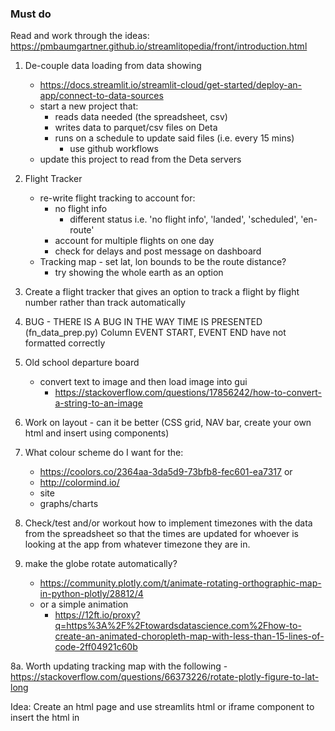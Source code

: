 ### Must do
Read and work through the ideas: https://pmbaumgartner.github.io/streamlitopedia/front/introduction.html

1. De-couple data loading from data showing
    - https://docs.streamlit.io/streamlit-cloud/get-started/deploy-an-app/connect-to-data-sources
    - start a new project that:
        - reads data needed (the spreadsheet, csv)
        - writes data to parquet/csv files on Deta
        - runs on a schedule to update said files (i.e. every 15 mins)
            - use github workflows
    - update this project to read from the Deta servers


1. Flight Tracker 
    - re-write flight tracking to account for:
        - no flight info
            - different status i.e. 'no flight info', 'landed', 'scheduled', 'en-route'
        - account for multiple flights on one day
        - check for delays and post message on dashboard
    - Tracking map - set lat, lon bounds to be the route distance? 
        - try showing the whole earth as an option

2. Create a flight tracker that gives an option to track a flight by flight number rather than track automatically

2. BUG - 
        THERE IS A BUG IN THE WAY TIME IS PRESENTED (fn_data_prep.py)
        Column EVENT START, EVENT END have not formatted correctly

3. Old school departure board 
    - convert text to image and then load image into gui
        - https://stackoverflow.com/questions/17856242/how-to-convert-a-string-to-an-image


4. Work on layout - can it be better (CSS grid, NAV bar, create your own html and insert using components)


5. What colour scheme do I want for the:
    - https://coolors.co/2364aa-3da5d9-73bfb8-fec601-ea7317 or
    - http://colormind.io/
    - site 
    - graphs/charts


7. Check/test and/or workout how to implement timezones with the data from the spreadsheet so that the times are updated for whoever is looking at the app from whatever timezone they are in.

8. make the globe rotate automatically?
    - https://community.plotly.com/t/animate-rotating-orthographic-map-in-python-plotly/28812/4
    - or a simple animation
        - https://12ft.io/proxy?q=https%3A%2F%2Ftowardsdatascience.com%2Fhow-to-create-an-animated-choropleth-map-with-less-than-15-lines-of-code-2ff04921c60b

8a. Worth updating tracking map with the following 
    - https://stackoverflow.com/questions/66373226/rotate-plotly-figure-to-lat-long

Idea: Create an html page and use streamlits html or iframe component to insert the html in